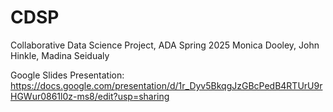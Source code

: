 # CDSP
Collaborative Data Science Project, ADA Spring 2025
Monica Dooley, John Hinkle, Madina Seidualy

Google Slides Presentation: https://docs.google.com/presentation/d/1r_Dyv5BkqgJzGBcPedB4RTUrU9rHGWur0861l0z-ms8/edit?usp=sharing
